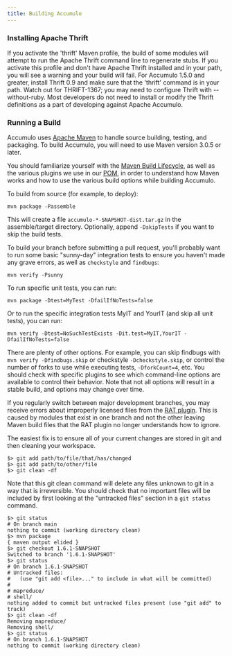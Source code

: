 ```yaml
---
title: Building Accumulo
---
```


### Installing Apache Thrift

If you activate the 'thrift' Maven profile, the build of some modules will attempt to run the Apache Thrift command line to regenerate
stubs. If you activate this profile and don't have Apache Thrift installed and in your path, you will see a warning and
your build will fail. For Accumulo 1.5.0 and greater, install Thrift 0.9 and make sure that the 'thrift' command is in your path. 
Watch out for THRIFT-1367; you may need to configure Thrift with --without-ruby. Most developers do not
need to install or modify the Thrift definitions as a part of developing against Apache Accumulo.

### Running a Build

Accumulo uses [Apache Maven][maven] to handle source building, testing, and packaging. To build Accumulo, you will need to use Maven version 3.0.5 or later.

You should familiarize yourself with the [Maven Build Lifecycle][lifecycle], as well as the various plugins we use in our [POM][pom], in order to understand how Maven works and how to use the various build options while building Accumulo.

To build from source (for example, to deploy):

    mvn package -Passemble

This will create a file `accumulo-*-SNAPSHOT-dist.tar.gz` in the assemble/target directory. Optionally, append `-DskipTests` if you want to skip the build tests.

To build your branch before submitting a pull request, you'll probably want to run some basic "sunny-day" integration tests to ensure you haven't made any grave errors, as well as `checkstyle` and `findbugs`:

    mvn verify -Psunny

To run specific unit tests, you can run:

    mvn package -Dtest=MyTest -DfailIfNoTests=false

Or to run the specific integration tests MyIT and YourIT (and skip all unit tests), you can run:

    mvn verify -Dtest=NoSuchTestExists -Dit.test=MyIT,YourIT -DfailIfNoTests=false

There are plenty of other options. For example, you can skip findbugs with `mvn verify -Dfindbugs.skip` or checkstyle `-Dcheckstyle.skip`, or control the number of forks to use while executing tests, `-DforkCount=4`, etc. You should check with specific plugins to see which command-line options are available to control their behavior. Note that not all options will result in a stable build, and options may change over time.

If you regularly switch between major development branches, you may receive errors about improperly licensed files from the [RAT plugin][rat]. This is caused by modules that exist in one branch and not the other leaving Maven build files that the RAT plugin no longer understands how to ignore.

The easiest fix is to ensure all of your current changes are stored in git and then cleaning your workspace.

    $> git add path/to/file/that/has/changed
    $> git add path/to/other/file
    $> git clean -df

Note that this git clean command will delete any files unknown to git in a way that is irreversible. You should check that no important files will be included by first looking at the "untracked files" section in a ```git status``` command.

    $> git status
    # On branch main
    nothing to commit (working directory clean)
    $> mvn package
    { maven output elided }
    $> git checkout 1.6.1-SNAPSHOT
    Switched to branch '1.6.1-SNAPSHOT'
    $> git status
    # On branch 1.6.1-SNAPSHOT
    # Untracked files:
    #   (use "git add <file>..." to include in what will be committed)
    #
    # mapreduce/
    # shell/
    nothing added to commit but untracked files present (use "git add" to track)
    $> git clean -df
    Removing mapreduce/
    Removing shell/
    $> git status
    # On branch 1.6.1-SNAPSHOT
    nothing to commit (working directory clean)

[maven]: https://maven.apache.org
[rat]: https://creadur.apache.org/rat/apache-rat-plugin
[pom]: https://gitbox.apache.org/repos/asf?p=accumulo.git;a=blob_plain;f=pom.xml;hb=HEAD
[lifecycle]: https://maven.apache.org/guides/introduction/introduction-to-the-lifecycle
